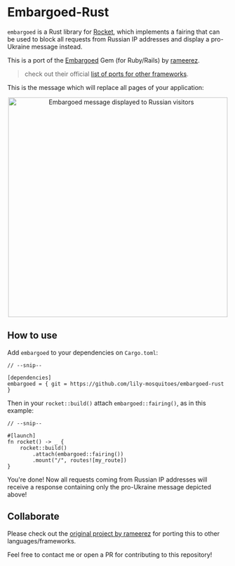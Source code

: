 # Embargoed-Rust
`embargoed` is a Rust library for [Rocket](https://rocket.rs/), which implements a fairing that can be used to block all requests from Russian IP addresses and display a pro-Ukraine message instead.

This is a port of the [Embargoed](https://github.com/rameerez/embargoed) Gem (for Ruby/Rails) by [rameerez](https://github.com/rameerez).
> check out their official [list of ports for other frameworks](https://github.com/rameerez/embargoed-list).

This is the message which will replace all pages of your application:

<p align="center">
  <img src="https://github.com/rameerez/embargoed/blob/main/public/embargoed-message.jpg?raw=true" alt="Embargoed message displayed to Russian visitors" width="500"/>
</p>

## How to use
Add `embargoed` to your dependencies on `Cargo.toml`:
```
// --snip--

[dependencies]
embargoed = { git = https://github.com/lily-mosquitoes/embargoed-rust }
```

Then in your `rocket::build()` attach `embargoed::fairing()`, as in this example:
```
// --snip--

#[launch]
fn rocket() -> _ {
    rocket::build()
        .attach(embargoed::fairing())
        .mount("/", routes![my_route])
}
```

You're done! Now all requests coming from Russian IP addresses will receive a response containing only the pro-Ukraine message depicted above!

## Collaborate
Please check out the [original project by rameerez](https://github.com/rameerez/embargoed) for porting this to other languages/frameworks.

Feel free to contact me or open a PR for contributing to this repository!
